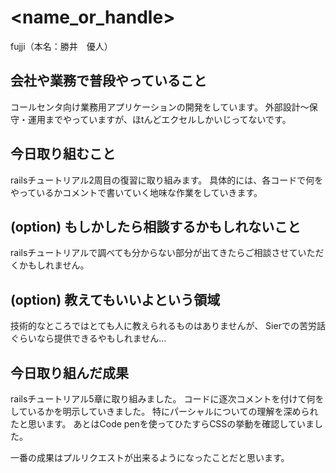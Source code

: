 # <name_or_handle>
fujji（本名：勝井　優人）

## 会社や業務で普段やっていること
コールセンタ向け業務用アプリケーションの開発をしています。
外部設計〜保守・運用までやっていますが、ほtんどエクセルしかいじってないです。

## 今日取り組むこと
railsチュートリアル2周目の復習に取り組みます。
具体的には、各コードで何をやっているかコメントで書いていく地味な作業をしていきます。

## (option) もしかしたら相談するかもしれないこと
railsチュートリアルで調べても分からない部分が出てきたらご相談させていただくかもしれません。

## (option) 教えてもいいよという領域
技術的なところではとても人に教えられるものはありませんが、
Sierでの苦労話ぐらいなら提供できるやもしれません…

## 今日取り組んだ成果
railsチュートリアル5章に取り組みました。
コードに逐次コメントを付けて何をしているかを明示していきました。
特にパーシャルについての理解を深められたと思います。
あとはCode penを使ってひたすらCSSの挙動を確認していました。

一番の成果はプルリクエストが出来るようになったことだと思います。